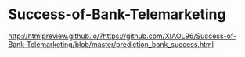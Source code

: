 # Success-of-Bank-Telemarketing


http://htmlpreview.github.io/?https://github.com/XIAOL96/Success-of-Bank-Telemarketing/blob/master/prediction_bank_success.html
